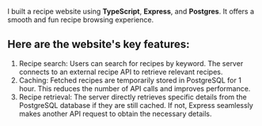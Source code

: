 I built a recipe website using **TypeScript**, **Express**, and **Postgres**. It offers a smooth and fun recipe browsing experience. 

## Here are the website's key features:

1. Recipe search: Users can search for recipes by keyword. The server connects to an external recipe API to retrieve relevant recipes.
2. Caching: Fetched recipes are temporarily stored in PostgreSQL for 1 hour. This reduces the number of API calls and improves performance.
3. Recipe retrieval: The server directly retrieves specific details from the PostgreSQL database if they are still cached. If not, Express
  seamlessly makes another API request to obtain the necessary details.
